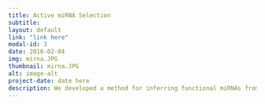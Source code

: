 ```yaml
---
title: Active miRNA Selection
subtitle: 
layout: default
link: "link here"
modal-id: 3
date: 2016-02-04
img: mirna.JPG
thumbnail: mirna.JPG
alt: image-alt
project-date: date here
description: We developed a method for inferring functional miRNAs from gene expression and miRNA-to-gene network data only, which provides a guide to a few active miRNAs and is not susceptible to noise in miRNA data.
---
```


